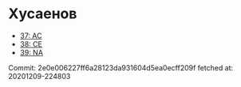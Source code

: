 # Хусаенов
- [37: AC](37.md)
- [38: CE](38.md)
- [39: NA](39.md)

Commit: 2e0e006227ff6a28123da931604d5ea0ecff209f
 fetched at: 20201209-224803
